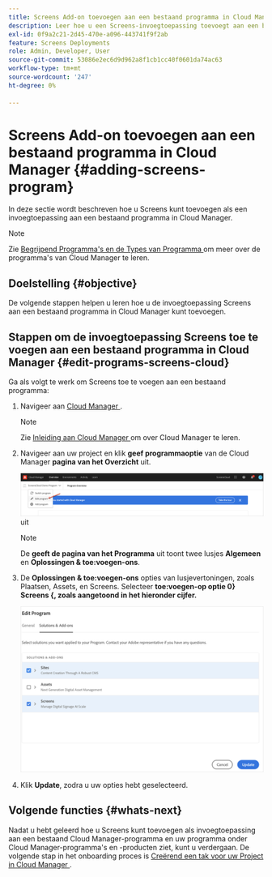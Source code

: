 ```yaml
---
title: Screens Add-on toevoegen aan een bestaand programma in Cloud Manager
description: Leer hoe u een Screens-invoegtoepassing toevoegt aan een bestaand programma in Cloud Manager for Screens as a Cloud Service.
exl-id: 0f9a2c21-2d45-470e-a096-443741f9f2ab
feature: Screens Deployments
role: Admin, Developer, User
source-git-commit: 53086e2ec6d9d962a8f1cb1cc40f0601da74ac63
workflow-type: tm+mt
source-wordcount: '247'
ht-degree: 0%

---
```


# Screens Add-on toevoegen aan een bestaand programma in Cloud Manager {#adding-screens-program}

In deze sectie wordt beschreven hoe u Screens kunt toevoegen als een invoegtoepassing aan een bestaand programma in Cloud Manager.

>[!NOTE]
>Zie [ Begrijpend Programma&#39;s en de Types van Programma ](https://experienceleague.adobe.com/docs/experience-manager-cloud-service/content/implementing/using-cloud-manager/programs/program-types.html) om meer over de programma&#39;s van Cloud Manager te leren.

## Doelstelling {#objective}

De volgende stappen helpen u leren hoe u de invoegtoepassing Screens aan een bestaand programma in Cloud Manager kunt toevoegen.

## Stappen om de invoegtoepassing Screens toe te voegen aan een bestaand programma in Cloud Manager {#edit-programs-screens-cloud}

Ga als volgt te werk om Screens toe te voegen aan een bestaand programma:

1. Navigeer aan [ Cloud Manager ](https://my.cloudmanager.adobe.com/).

   >[!NOTE]
   >Zie [ Inleiding aan Cloud Manager ](https://experienceleague.adobe.com/docs/experience-manager-cloud-service/content/onboarding/journey/cloud-manager.html) om over Cloud Manager te leren.

1. Navigeer aan uw project en klik **geef programmaoptie** van de Cloud Manager **pagina van het Overzicht** uit.

   ![ geef programma ](/help/screens-cloud/assets/onboarding/add-onexisting1.png) uit

   >[!NOTE]
   >De **geeft de pagina van het Programma** uit toont twee lusjes **Algemeen** en **Oplossingen &amp; toe:voegen-ons**.

1. De **Oplossingen &amp; toe:voegen-ons** opties van lusjevertoningen, zoals Plaatsen, Assets, en Screens. Selecteer **toe:voegen-op optie 0} Screens {, zoals aangetoond in het hieronder cijfer.**

   ![ Screens toe:voegen-op optie ](/help/screens-cloud/assets/onboarding/add-onexisting2.png)

1. Klik **Update**, zodra u uw opties hebt geselecteerd.

## Volgende functies {#whats-next}

Nadat u hebt geleerd hoe u Screens kunt toevoegen als invoegtoepassing aan een bestaand Cloud Manager-programma en uw programma onder Cloud Manager-programma&#39;s en -producten ziet, kunt u verdergaan. De volgende stap in het onboarding proces is [ Creërend een tak voor uw Project in Cloud Manager ](/help/screens-cloud/onboarding-screens-cloud/creating-a-branch.md).
